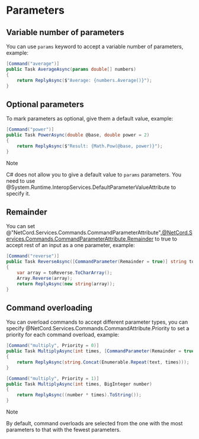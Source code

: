 # Parameters

## Variable number of parameters
You can use `params` keyword to accept a variable number of parameters, example:
```cs
[Command("average")]
public Task AverageAsync(params double[] numbers)
{
    return ReplyAsync($"Average: {numbers.Average()}");
}
```

## Optional parameters
To mark parameters as optional, give them a default value, example:
```cs
[Command("power")]
public Task PowerAsync(double @base, double power = 2)
{
    return ReplyAsync($"Result: {Math.Pow(@base, power)}");
}
```

> [!NOTE]
> C# does not allow you to give a default value to `params` parameters. You need to use @System.Runtime.InteropServices.DefaultParameterValueAttribute to specify it.

## Remainder
You can set @"NetCord.Services.Commands.CommandParameterAttribute".@NetCord.Services.Commands.CommandParameterAttribute.Remainder to true to accept rest of an input as a one parameter, example:
```cs
[Command("reverse")]
public Task ReverseAsync([CommandParameter(Remainder = true)] string toReverse)
{
    var array = toReverse.ToCharArray();
    Array.Reverse(array);
    return ReplyAsync(new string(array));
}
```

## Command overloading
You can overload commands to accept different parameter types, you can specify @NetCord.Services.Commands.CommandAttribute.Priority to set a priority for each command overload, example:
```cs
[Command("multiply", Priority = 0)]
public Task MultiplyAsync(int times, [CommandParameter(Remainder = true)] string text)
{
    return ReplyAsync(string.Concat(Enumerable.Repeat(text, times)));
}

[Command("multiply", Priority = 1)]
public Task MultiplyAsync(int times, BigInteger number)
{
    return ReplyAsync((number * times).ToString());
}
```

> [!NOTE]
> By default, command overloads are selected from the one with the most parameters to that with the fewest parameters.